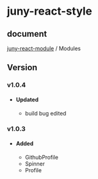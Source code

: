 # juny-react-style

## document

[juny-react-module](docs/modules.md) / Modules


## Version
### v1.0.4
- #### Updated
  - build bug edited
### v1.0.3
- #### Added
  - GithubProfile
  - Spinner
  - Profile
